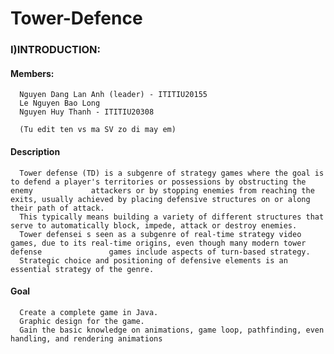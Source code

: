 # Tower-Defence
### I)INTRODUCTION:
#### Members:

      Nguyen Dang Lan Anh (leader) - ITITIU20155
      Le Nguyen Bao Long 
      Nguyen Huy Thanh - ITITIU20308
      
      (Tu edit ten vs ma SV zo di may em)
#### Description
      
      Tower defense (TD) is a subgenre of strategy games where the goal is to defend a player's territories or possessions by obstructing the enemy             attackers or by stopping enemies from reaching the exits, usually achieved by placing defensive structures on or along their path of attack.
      This typically means building a variety of different structures that serve to automatically block, impede, attack or destroy enemies. 
      Tower defensei s seen as a subgenre of real-time strategy video games, due to its real-time origins, even though many modern tower defense               games include aspects of turn-based strategy. 
      Strategic choice and positioning of defensive elements is an essential strategy of the genre.
#### Goal
  
      Create a complete game in Java.
      Graphic design for the game.
      Gain the basic knowledge on animations, game loop, pathfinding, even handling, and rendering animations

